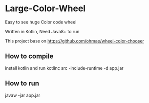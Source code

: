 # Large-Color-Wheel
Easy to see huge Color code wheel

Written in Kotlin, Need Java8+ to run

This project base on https://github.com/ohmae/wheel-color-chooser


## How to compile
install kotlin and run
kotlinc src   -include-runtime -d  app.jar

## How to run
javaw -jar app.jar
